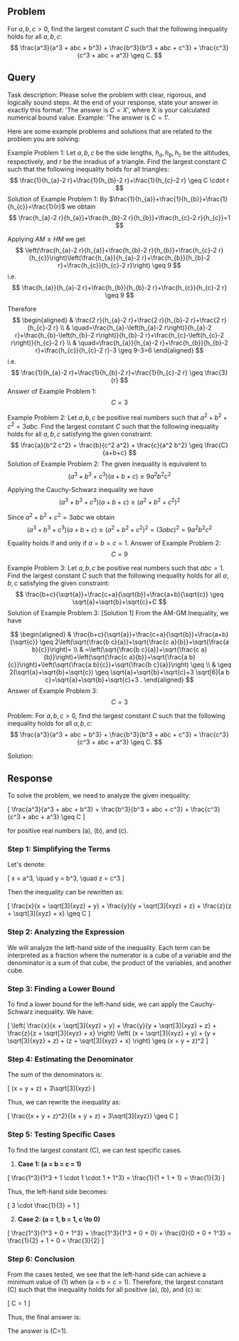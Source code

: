 ## Problem

For $a, b, c > 0$, find the largest constant $C$ such that the following inequality holds for all $a, b, c$:
$$
\frac{a^3}{a^3 + abc + b^3} + \frac{b^3}{b^3 + abc + c^3} + \frac{c^3}{c^3 + abc + a^3} \geq C.
$$

## Query

Task description: Please solve the problem with clear, rigorous, and logically sound steps. At the end of your response, state your answer in exactly this format: 'The answer is $C=X$', where X is your calculated numerical bound value. Example: 'The answer is $C=1$'.

Here are some example problems and solutions that are related to the problem you are solving:

Example Problem 1: Let $a, b, c$ be the side lengths, $h_{a}, h_{b}, h_{c}$ be the altitudes, respectively, and $r$ be the inradius of a triangle. Find the largest constant $C$ such that the following inequality holds for all triangles:
$$
\frac{1}{h_{a}-2 r}+\frac{1}{h_{b}-2 r}+\frac{1}{h_{c}-2 r} \geq C \cdot r
$$
Solution of Example Problem 1: By $\frac{1}{h_{a}}+\frac{1}{h_{b}}+\frac{1}{h_{c}}=\frac{1}{r}$ we obtain
$$
\frac{h_{a}-2 r}{h_{a}}+\frac{h_{b}-2 r}{h_{b}}+\frac{h_{c}-2 r}{h_{c}}=1
$$

Applying $A M \geq H M$ we get
$$
\left(\frac{h_{a}-2 r}{h_{a}}+\frac{h_{b}-2 r}{h_{b}}+\frac{h_{c}-2 r}{h_{c}}\right)\left(\frac{h_{a}}{h_{a}-2 r}+\frac{h_{b}}{h_{b}-2 r}+\frac{h_{c}}{h_{c}-2 r}\right) \geq 9
$$
i.e.
$$
\frac{h_{a}}{h_{a}-2 r}+\frac{h_{b}}{h_{b}-2 r}+\frac{h_{c}}{h_{c}-2 r} \geq 9
$$

Therefore
$$
\begin{aligned}
& \frac{2 r}{h_{a}-2 r}+\frac{2 r}{h_{b}-2 r}+\frac{2 r}{h_{c}-2 r} \\
& \quad=\frac{h_{a}-\left(h_{a}-2 r\right)}{h_{a}-2 r}+\frac{h_{b}-\left(h_{b}-2 r\right)}{h_{b}-2 r}+\frac{h_{c}-\left(h_{c}-2 r\right)}{h_{c}-2 r} \\
& \quad=\frac{h_{a}}{h_{a}-2 r}+\frac{h_{b}}{h_{b}-2 r}+\frac{h_{c}}{h_{c}-2 r}-3 \geq 9-3=6
\end{aligned}
$$
i.e.
$$
\frac{1}{h_{a}-2 r}+\frac{1}{h_{b}-2 r}+\frac{1}{h_{c}-2 r} \geq \frac{3}{r}
$$
Answer of Example Problem 1: $$C = 3$$

Example Problem 2: Let $a, b, c$ be positive real numbers such that $a^2 + b^2 + c^2 = 3abc$. Find the largest constant $C$ such that the following inequality holds for all $a, b, c$ satisfying the given constraint:
$$
\frac{a}{b^2 c^2} + \frac{b}{c^2 a^2} + \frac{c}{a^2 b^2} \geq \frac{C}{a+b+c}
$$
Solution of Example Problem 2: The given inequality is equivalent to
$$
\left(a^{3}+b^{3}+c^{3}\right)(a+b+c) \geq 9 a^{2} b^{2} c^{2}
$$

Applying the Cauchy-Schwarz inequality we have
$$
\left(a^{3}+b^{3}+c^{3}\right)(a+b+c) \geq\left(a^{2}+b^{2}+c^{2}\right)^{2}
$$

Since $a^{2}+b^{2}+c^{2}=3 a b c$ we obtain
$$
\left(a^{3}+b^{3}+c^{3}\right)(a+b+c) \geq\left(a^{2}+b^{2}+c^{2}\right)^{2}=(3 a b c)^{2}=9 a^{2} b^{2} c^{2}
$$

Equality holds if and only if $a=b=c=1$.
Answer of Example Problem 2: $$C = 9$$

Example Problem 3: Let $a, b, c$ be positive real numbers such that $a b c = 1$. Find the largest constant $C$ such that the following inequality holds for all $a, b, c$ satisfying the given constraint:
$$
\frac{b+c}{\sqrt{a}}+\frac{c+a}{\sqrt{b}}+\frac{a+b}{\sqrt{c}} \geq \sqrt{a}+\sqrt{b}+\sqrt{c}+C
$$
Solution of Example Problem 3: [Solution 1]
From the AM-GM Inequality, we have

$$
\begin{aligned}
& \frac{b+c}{\sqrt{a}}+\frac{c+a}{\sqrt{b}}+\frac{a+b}{\sqrt{c}} \geq 2\left(\sqrt{\frac{b c}{a}}+\sqrt{\frac{c a}{b}}+\sqrt{\frac{a b}{c}}\right)= \\
& =\left(\sqrt{\frac{b c}{a}}+\sqrt{\frac{c a}{b}}\right)+\left(\sqrt{\frac{c a}{b}}+\sqrt{\frac{a b}{c}}\right)+\left(\sqrt{\frac{a b}{c}}+\sqrt{\frac{b c}{a}}\right) \geq \\
& \geq 2(\sqrt{a}+\sqrt{b}+\sqrt{c}) \geq \sqrt{a}+\sqrt{b}+\sqrt{c}+3 \sqrt[6]{a b c}=\sqrt{a}+\sqrt{b}+\sqrt{c}+3 .
\end{aligned}
$$
Answer of Example Problem 3: $$C = 3$$


Problem: For $a, b, c > 0$, find the largest constant $C$ such that the following inequality holds for all $a, b, c$:
$$
\frac{a^3}{a^3 + abc + b^3} + \frac{b^3}{b^3 + abc + c^3} + \frac{c^3}{c^3 + abc + a^3} \geq C.
$$

Solution:

## Response

To solve the problem, we need to analyze the given inequality:

\[
\frac{a^3}{a^3 + abc + b^3} + \frac{b^3}{b^3 + abc + c^3} + \frac{c^3}{c^3 + abc + a^3} \geq C
\]

for positive real numbers \(a\), \(b\), and \(c\). 

### Step 1: Simplifying the Terms

Let's denote:

\[
x = a^3, \quad y = b^3, \quad z = c^3
\]

Then the inequality can be rewritten as:

\[
\frac{x}{x + \sqrt[3]{xyz} + y} + \frac{y}{y + \sqrt[3]{xyz} + z} + \frac{z}{z + \sqrt[3]{xyz} + x} \geq C
\]

### Step 2: Analyzing the Expression

We will analyze the left-hand side of the inequality. Each term can be interpreted as a fraction where the numerator is a cube of a variable and the denominator is a sum of that cube, the product of the variables, and another cube.

### Step 3: Finding a Lower Bound

To find a lower bound for the left-hand side, we can apply the Cauchy-Schwarz inequality. We have:

\[
\left( \frac{x}{x + \sqrt[3]{xyz} + y} + \frac{y}{y + \sqrt[3]{xyz} + z} + \frac{z}{z + \sqrt[3]{xyz} + x} \right) \left( (x + \sqrt[3]{xyz} + y) + (y + \sqrt[3]{xyz} + z) + (z + \sqrt[3]{xyz} + x) \right) \geq (x + y + z)^2
\]

### Step 4: Estimating the Denominator

The sum of the denominators is:

\[
(x + y + z) + 3\sqrt[3]{xyz}
\]

Thus, we can rewrite the inequality as:

\[
\frac{(x + y + z)^2}{(x + y + z) + 3\sqrt[3]{xyz}} \geq C
\]

### Step 5: Testing Specific Cases

To find the largest constant \(C\), we can test specific cases. 

1. **Case 1: \(a = b = c = 1\)**

\[
\frac{1^3}{1^3 + 1 \cdot 1 \cdot 1 + 1^3} = \frac{1}{1 + 1 + 1} = \frac{1}{3}
\]

Thus, the left-hand side becomes:

\[
3 \cdot \frac{1}{3} = 1
\]

2. **Case 2: \(a = 1, b = 1, c \to 0\)**

\[
\frac{1^3}{1^3 + 0 + 1^3} + \frac{1^3}{1^3 + 0 + 0} + \frac{0}{0 + 0 + 1^3} = \frac{1}{2} + 1 + 0 = \frac{3}{2}
\]

### Step 6: Conclusion

From the cases tested, we see that the left-hand side can achieve a minimum value of \(1\) when \(a = b = c = 1\). Therefore, the largest constant \(C\) such that the inequality holds for all positive \(a\), \(b\), and \(c\) is:

\[
C = 1
\]

Thus, the final answer is:

The answer is \(C=1\).